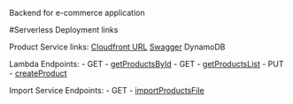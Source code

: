 Backend  for e-commerce application

#Serverless Deployment links

Product Service links:
[Cloudfront URL](https://d2xqrljh2o8ks4.cloudfront.net/)
[Swagger](https://mdsgo7tt27.execute-api.us-east-1.amazonaws.com/swagger)
DynamoDB

Lambda Endpoints:
    - GET - [getProductsById](https://1zhlwbt77l.execute-api.us-east-1.amazonaws.com/dev/products/YDP184)
    - GET - [getProductsList](https://1zhlwbt77l.execute-api.us-east-1.amazonaws.com/dev/products)
    - PUT - [createProduct](https://1zhlwbt77l.execute-api.us-east-1.amazonaws.com/dev/products)


Import Service Endpoints:
    - GET - [importProductsFile](https://so1av0dot8.execute-api.us-east-1.amazonaws.com/dev/import)